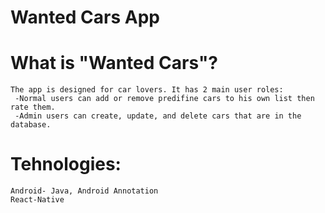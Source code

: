 # Wanted Cars App

# What is "Wanted Cars"?
	The app is designed for car lovers. It has 2 main user roles: 
	 -Normal users can add or remove predifine cars to his own list then rate them.
	 -Admin users can create, update, and delete cars that are in the database.
  
# Tehnologies: 
	Android- Java, Android Annotation
	React-Native
	


  

  
  
